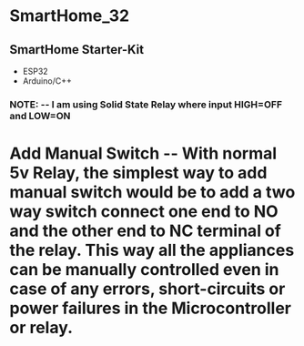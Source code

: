 # SmartHome_32

## SmartHome Starter-Kit

- ESP32
- Arduino/C++

### NOTE: -- I am using Solid State Relay where input HIGH=OFF and LOW=ON

# Add Manual Switch -- With normal 5v Relay, the simplest way to add manual switch would be to add a two way switch connect one end to NO and the other end to NC terminal of the relay. This way all the appliances can be manually controlled even in case of any errors, short-circuits or power failures in the Microcontroller or relay.
